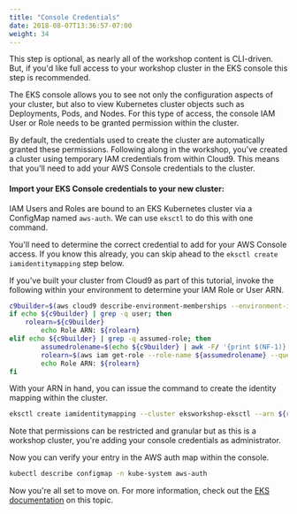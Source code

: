```yaml
---
title: "Console Credentials"
date: 2018-08-07T13:36:57-07:00
weight: 34
---
```


This step is optional, as nearly all of the workshop content is CLI-driven. But, if you'd like full access to your workshop cluster in the EKS console this step is recommended.

The EKS console allows you to see not only the configuration aspects of your cluster, but also to view Kubernetes cluster objects such as Deployments, Pods, and Nodes. For this type of access, the console IAM User or Role needs to be granted permission within the cluster.

By default, the credentials used to create the cluster are automatically granted these permissions. Following along in the workshop, you've created a cluster using temporary IAM credentials from within Cloud9. This means that you'll need to add your AWS Console credentials to the cluster.

#### Import your EKS Console credentials to your new cluster:

IAM Users and Roles are bound to an EKS Kubernetes cluster via a ConfigMap named `aws-auth`. We can use `eksctl` to do this with one command.

You'll need to determine the correct credential to add for your AWS Console access. If you know this already, you can skip ahead to the `eksctl create iamidentitymapping` step below.

If you've built your cluster from Cloud9 as part of this tutorial, invoke the following within your environment to determine your IAM Role or User ARN. 

```bash
c9builder=$(aws cloud9 describe-environment-memberships --environment-id=$C9_PID | jq -r '.memberships[].userArn')
if echo ${c9builder} | grep -q user; then
	rolearn=${c9builder}
        echo Role ARN: ${rolearn}
elif echo ${c9builder} | grep -q assumed-role; then
        assumedrolename=$(echo ${c9builder} | awk -F/ '{print $(NF-1)}')
        rolearn=$(aws iam get-role --role-name ${assumedrolename} --query Role.Arn --output text) 
        echo Role ARN: ${rolearn}
fi
```

With your ARN in hand, you can issue the command to create the identity mapping within the cluster.

```bash
eksctl create iamidentitymapping --cluster eksworkshop-eksctl --arn ${rolearn} --group system:masters --username admin
```

Note that permissions can be restricted and granular but as this is a workshop cluster, you're adding your console credentials as administrator.

Now you can verify your entry in the AWS auth map within the console.

```bash
kubectl describe configmap -n kube-system aws-auth
```

Now you're all set to move on. For more information, check out the [EKS documentation](https://docs.aws.amazon.com/eks/latest/userguide/add-user-role.html) on this topic.
